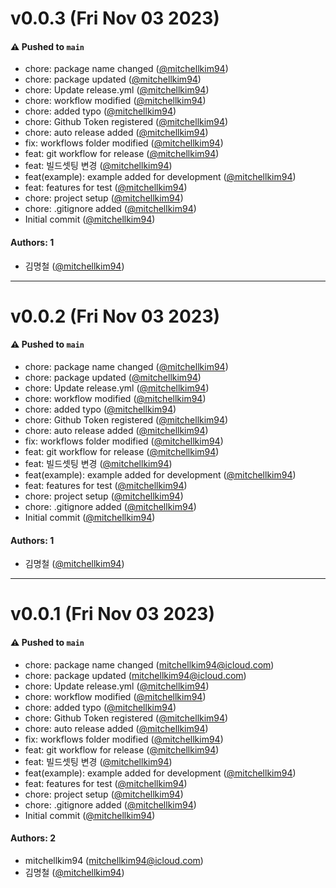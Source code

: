 # v0.0.3 (Fri Nov 03 2023)

#### ⚠️ Pushed to `main`

- chore: package name changed ([@mitchellkim94](https://github.com/mitchellkim94))
- chore: package updated ([@mitchellkim94](https://github.com/mitchellkim94))
- chore: Update release.yml ([@mitchellkim94](https://github.com/mitchellkim94))
- chore: workflow modified ([@mitchellkim94](https://github.com/mitchellkim94))
- chore: added typo ([@mitchellkim94](https://github.com/mitchellkim94))
- chore: Github Token registered ([@mitchellkim94](https://github.com/mitchellkim94))
- chore: auto release added ([@mitchellkim94](https://github.com/mitchellkim94))
- fix: workflows folder modified ([@mitchellkim94](https://github.com/mitchellkim94))
- feat: git workflow for release ([@mitchellkim94](https://github.com/mitchellkim94))
- feat: 빌드셋팅 변경 ([@mitchellkim94](https://github.com/mitchellkim94))
- feat(example): example added for development ([@mitchellkim94](https://github.com/mitchellkim94))
- feat: features for test ([@mitchellkim94](https://github.com/mitchellkim94))
- chore: project setup ([@mitchellkim94](https://github.com/mitchellkim94))
- chore: .gitignore added ([@mitchellkim94](https://github.com/mitchellkim94))
- Initial commit ([@mitchellkim94](https://github.com/mitchellkim94))

#### Authors: 1

- 김명철 ([@mitchellkim94](https://github.com/mitchellkim94))

---

# v0.0.2 (Fri Nov 03 2023)

#### ⚠️ Pushed to `main`

- chore: package name changed ([@mitchellkim94](https://github.com/mitchellkim94))
- chore: package updated ([@mitchellkim94](https://github.com/mitchellkim94))
- chore: Update release.yml ([@mitchellkim94](https://github.com/mitchellkim94))
- chore: workflow modified ([@mitchellkim94](https://github.com/mitchellkim94))
- chore: added typo ([@mitchellkim94](https://github.com/mitchellkim94))
- chore: Github Token registered ([@mitchellkim94](https://github.com/mitchellkim94))
- chore: auto release added ([@mitchellkim94](https://github.com/mitchellkim94))
- fix: workflows folder modified ([@mitchellkim94](https://github.com/mitchellkim94))
- feat: git workflow for release ([@mitchellkim94](https://github.com/mitchellkim94))
- feat: 빌드셋팅 변경 ([@mitchellkim94](https://github.com/mitchellkim94))
- feat(example): example added for development ([@mitchellkim94](https://github.com/mitchellkim94))
- feat: features for test ([@mitchellkim94](https://github.com/mitchellkim94))
- chore: project setup ([@mitchellkim94](https://github.com/mitchellkim94))
- chore: .gitignore added ([@mitchellkim94](https://github.com/mitchellkim94))
- Initial commit ([@mitchellkim94](https://github.com/mitchellkim94))

#### Authors: 1

- 김명철 ([@mitchellkim94](https://github.com/mitchellkim94))

---

# v0.0.1 (Fri Nov 03 2023)

#### ⚠️ Pushed to `main`

- chore: package name changed (mitchellkim94@icloud.com)
- chore: package updated (mitchellkim94@icloud.com)
- chore: Update release.yml ([@mitchellkim94](https://github.com/mitchellkim94))
- chore: workflow modified ([@mitchellkim94](https://github.com/mitchellkim94))
- chore: added typo ([@mitchellkim94](https://github.com/mitchellkim94))
- chore: Github Token registered ([@mitchellkim94](https://github.com/mitchellkim94))
- chore: auto release added ([@mitchellkim94](https://github.com/mitchellkim94))
- fix: workflows folder modified ([@mitchellkim94](https://github.com/mitchellkim94))
- feat: git workflow for release ([@mitchellkim94](https://github.com/mitchellkim94))
- feat: 빌드셋팅 변경 ([@mitchellkim94](https://github.com/mitchellkim94))
- feat(example): example added for development ([@mitchellkim94](https://github.com/mitchellkim94))
- feat: features for test ([@mitchellkim94](https://github.com/mitchellkim94))
- chore: project setup ([@mitchellkim94](https://github.com/mitchellkim94))
- chore: .gitignore added ([@mitchellkim94](https://github.com/mitchellkim94))
- Initial commit ([@mitchellkim94](https://github.com/mitchellkim94))

#### Authors: 2

- mitchellkim94 (mitchellkim94@icloud.com)
- 김명철 ([@mitchellkim94](https://github.com/mitchellkim94))